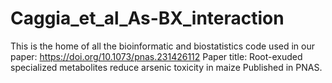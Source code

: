 # Caggia_et_al_As-BX_interaction

This is the home of all the bioinformatic and biostatistics code used in our paper: https://doi.org/10.1073/pnas.231426112
Paper title: Root-exuded specialized metabolites reduce arsenic toxicity in maize
Published in PNAS.
